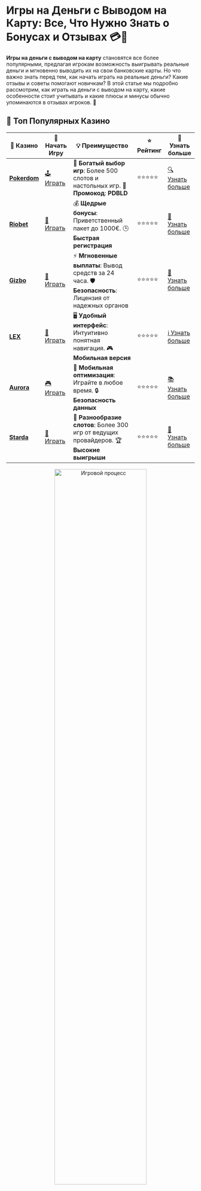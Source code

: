 # Игры на Деньги с Выводом на Карту: Все, Что Нужно Знать о Бонусах и Отзывах 💳🎰

**Игры на деньги с выводом на карту** становятся все более популярными, предлагая игрокам возможность выигрывать реальные деньги и мгновенно выводить их на свои банковские карты. Но что важно знать перед тем, как начать играть на реальные деньги? Какие отзывы и советы помогают новичкам? В этой статье мы подробно рассмотрим, как играть на деньги с выводом на карту, какие особенности стоит учитывать и какие плюсы и минусы обычно упоминаются в отзывах игроков. 🌟

## 🌟 Топ Популярных Казино

| 🎲 **Казино** | 🔗 **Начать Игру** | 💡 **Преимущество** | ⭐ **Рейтинг** | 🔗 **Узнать больше** |
|--------------|---------------------|---------------------|----------------|----------------------|
| [**Pokerdom**](https://brandplay.link/4k77v2yx) | [🕹️ Играть](https://brandplay.link/4k77v2yx) | 🎉 **Богатый выбор игр**: Более 500 слотов и настольных игр. 🎁 **Промокод**: **PDBLD** | ⭐⭐⭐⭐⭐ | [🔍 Узнать больше](https://brandplay.link/4k77v2yx) |
| [**Riobet**](https://brandplay.link/7xBLTPyj) | [🎰 Играть](https://brandplay.link/7xBLTPyj) | 💰 **Щедрые бонусы**: Приветственный пакет до 1000€. 🕒 **Быстрая регистрация** | ⭐⭐⭐⭐⭐ | [📖 Узнать больше](https://brandplay.link/7xBLTPyj) |
| [**Gizbo**](https://brandplay.link/bprXw4YV) | [🎲 Играть](https://brandplay.link/bprXw4YV) | ⚡ **Мгновенные выплаты**: Вывод средств за 24 часа. 🛡️ **Безопасность**: Лицензия от надежных органов | ⭐⭐⭐⭐⭐ | [📝 Узнать больше](https://brandplay.link/bprXw4YV) |
| [**LEX**](https://brandplay.link/zW4hdDFV) | [🤑 Играть](https://brandplay.link/zW4hdDFV) | 🖥️ **Удобный интерфейс**: Интуитивно понятная навигация. 🎮 **Мобильная версия** | ⭐⭐⭐⭐⭐ | [ℹ️ Узнать больше](https://brandplay.link/zW4hdDFV) |
| [**Aurora**](https://10trafic-stat2.com/click/668546556bcc6313411604bd/6766/13032/subaccount) | [🎮 Играть](https://10trafic-stat2.com/click/668546556bcc6313411604bd/6766/13032/subaccount) | 📱 **Мобильная оптимизация**: Играйте в любое время. 🔒 **Безопасность данных** | ⭐⭐⭐⭐⭐ | [📚 Узнать больше](https://10trafic-stat2.com/click/668546556bcc6313411604bd/6766/13032/subaccount) |
| [**Starda**](https://brandplay.link/fB7xwRFL) | [🎯 Играть](https://brandplay.link/fB7xwRFL) | 🎰 **Разнообразие слотов**: Более 300 игр от ведущих провайдеров. 🏆 **Высокие выигрыши** | ⭐⭐⭐⭐⭐ | [🔎 Узнать больше](https://brandplay.link/fB7xwRFL) |

<div align="center">
    <img src="https://i.pinimg.com/originals/1d/b3/25/1db325483acbe642c6d4e6fdd73a4988.gif" alt="Игровой процесс" width="70%">
</div>

## 💎 Лучшие Бонусы и Акции

| 🎲 **Казино** | 🔗 **Начать Игру** | 💡 **Преимущество** | ⭐ **Рейтинг** | 🔗 **Узнать больше** |
|--------------|---------------------|---------------------|----------------|----------------------|
| [**Kometa**](https://brandplay.link/8ZymQJV8) | [🎰 Играть](https://brandplay.link/8ZymQJV8) | 🎁 **Эксклюзивные бонусы**: Регулярные акции и промо. 🔄 **Программы лояльности** | ⭐⭐⭐⭐☆ | [🔍 Узнать больше](https://brandplay.link/8ZymQJV8) |
| [**R7**](https://brandplay.link/bMd3Yjsw) | [🕹️ Играть](https://brandplay.link/bMd3Yjsw) | 🕒 **Круглосуточная поддержка**: Всегда на связи. 💸 **Высокие лимиты** | ⭐⭐⭐⭐☆ | [📖 Узнать больше](https://brandplay.link/bMd3Yjsw) |
| [**7K**](https://brandplay.link/BvQyFShp) | [🎲 Играть](https://brandplay.link/BvQyFShp) | 🌟 **Эксклюзивные бонусы**: Только для VIP игроков. 🎉 **Сезонные акции** | ⭐⭐⭐⭐☆ | [📝 Узнать больше](https://brandplay.link/BvQyFShp) |
| [**Kent**](https://brandplay.link/Fv2WP3js) | [🤑 Играть](https://brandplay.link/Fv2WP3js) | 📈 **Высокий RTP**: Более 98%. 💼 **Профессиональная поддержка** | ⭐⭐⭐⭐☆ | [ℹ️ Узнать больше](https://brandplay.link/Fv2WP3js) |
| [**1Xslots**](https://brandplay.link/hSB1khtr) | [🎮 Играть](https://brandplay.link/hSB1khtr) | 🎉 **Множество акций**: Еженедельные бонусы и турниры. 🛡️ **Безопасность** | ⭐⭐⭐⭐☆ | [📚 Узнать больше](https://brandplay.link/hSB1khtr) |
| [**Gama**](https://brandplay.link/j6NMKsDz) | [🎯 Играть](https://brandplay.link/j6NMKsDz) | 🔍 **Интуитивный интерфейс**: Легкость использования. 🏅 **Престижные турниры** | ⭐⭐⭐⭐☆ | [🔎 Узнать больше](https://brandplay.link/j6NMKsDz) |

<div align="center">
    <img src="https://i.pinimg.com/originals/1d/b3/25/1db325483acbe642c6d4e6fdd73a4988.gif" alt="Игровой процесс" width="70%">
</div>

## 🚀 Быстрые Выигрыши и Поддержка

| 🎲 **Казино** | 🔗 **Начать Игру** | 💡 **Преимущество** | ⭐ **Рейтинг** | 🔗 **Узнать больше** |
|--------------|---------------------|---------------------|----------------|----------------------|
| [**Onion**](https://brandplay.link/zBGRVpQ9) | [🎰 Играть](https://brandplay.link/zBGRVpQ9) | 🤑 **Низкие ставки**: Идеально для начинающих. 🔄 **Быстрые выводы** | ⭐⭐⭐⭐☆ | [🔍 Узнать больше](https://brandplay.link/zBGRVpQ9) |
| [**Чемпион**](https://temon-gter.cfd/go/lRq?p80412p304504pcc44t17455) | [🕹️ Играть](https://temon-gter.cfd/go/lRq?p80412p304504pcc44t17455) | 🏅 **Лояльная программа**: Награды за активность. 🎁 **Ежемесячные бонусы** | ⭐⭐⭐⭐☆ | [📖 Узнать больше](https://temon-gter.cfd/go/lRq?p80412p304504pcc44t17455) |
| [**Vavada**](https://vavadapartner.pro/?promo=ea5c9275-6854-4505-94fc-95ab18221945-linkb2) | [🎲 Играть](https://vavadapartner.pro/?promo=ea5c9275-6854-4505-94fc-95ab18221945-linkb2) | 🚀 **Быстрая регистрация**: Начните играть мгновенно. 🔐 **Безопасные транзакции** | ⭐⭐⭐⭐☆ | [📝 Узнать больше](https://vavadapartner.pro/?promo=ea5c9275-6854-4505-94fc-95ab18221945-linkb2) |
| [**Friends**](https://gofriends.kim/linkb2) | [🤑 Играть](https://gofriends.kim/linkb2) | 🤝 **Социальные игры**: Играйте с друзьями. 🌐 **Мультиплатформенность** | ⭐⭐⭐⭐☆ | [ℹ️ Узнать больше](https://gofriends.kim/linkb2) |
| [**1WIN**](https://brandplay.link/smXVpBbG) | [🎮 Играть](https://brandplay.link/smXVpBbG) | 🏆 **Спортивные ставки**: Широкий выбор видов спорта. 💵 **Высокие коэффициенты** | ⭐⭐⭐⭐☆ | [📚 Узнать больше](https://brandplay.link/smXVpBbG) |
| [**Drip**](https://drp-ircp01.com/c07e6a3db) | [🎯 Играть](https://drp-ircp01.com/c07e6a3db) | 🌐 **Инновационные игры**: Новейшие игровые технологии. 🛡️ **Высокая безопасность** | ⭐⭐⭐⭐☆ | [🔎 Узнать больше](https://drp-ircp01.com/c07e6a3db) |
| [**JoyCasino**](https://rpc30.call2me.pro/?/ru/registration?apkpop=0&partner=p24970p3291217pc98f) | [🎰 Играть](https://rpc30.call2me.pro/?/ru/registration?apkpop=0&partner=p24970p3291217pc98f) | 🎁 **Приятные бонусы**: Ежедневные акции и подарки. 🕹️ **Разнообразие игр** | ⭐⭐⭐⭐☆ | [🔍 Узнать больше](https://rpc30.call2me.pro/?/ru/registration?apkpop=0&partner=p24970p3291217pc98f) |

<div align="center">
    <img src="https://i.pinimg.com/originals/1d/b3/25/1db325483acbe642c6d4e6fdd73a4988.gif" alt="Игровой процесс" width="70%">
</div>
---

✨ **Выбирайте лучшее казино для себя и наслаждайтесь игрой! Удачи!** ✨

## Что такое Игры на Деньги с Выводом на Карту? 🏦

**Игры на деньги с выводом на карту** — это азартные игры, доступные в онлайн-казино, где вы можете не только выигрывать деньги, но и выводить их на свою банковскую карту. В зависимости от казино, вы можете использовать дебетовые и кредитные карты различных систем (Visa, MasterCard, МИР и другие) для внесения депозита и вывода выигрыша. 💳

Таким образом, игроки могут быть уверены, что их выигрыши поступят на карту, что делает процесс более удобным и быстрым. В большинстве случаев, казино предлагают различные способы вывода денег на карты, включая мгновенные переводы или переводы в течение нескольких рабочих дней.

## Преимущества Игры на Деньги с Выводом на Карту 💸

### 1. **Быстрые и Удобные Переводы** 🚀

Вывод денег на карту — это один из самых быстрых и удобных способов получить выигрыш. Современные онлайн-казино предлагают переводы средств, которые могут быть выполнены буквально в несколько минут (для карт, поддерживающих мгновенные переводы).

### 2. **Безопасность и Надежность** 🔒

Многие игроки выбирают карты для вывода средств, потому что этот метод считается безопасным. Карты защищены современными технологиями безопасности, такими как двухфакторная аутентификация и защита данных, что делает переводы безопасными и надежными.

### 3. **Широкий Выбор Казино** 🎰

Существуют сотни онлайн-казино, которые предлагают возможность выводить выигрыши на карты. Это дает игрокам гибкость в выборе платформы с наилучшими условиями и бонусами, чтобы играть на деньги и наслаждаться игровым процессом.

### 4. **Поддержка Разных Систем** 💳

Игроки могут выбрать удобную для себя карту — Visa, MasterCard или карты национальных систем (например, МИР в России). Казино обычно поддерживают все основные типы карт, что делает процесс вывода средств еще более универсальным и удобным.

## Какие Игры Предлагают Вывод на Карту? 🎮

### 1. **Игровые Слоты** 🎰

Игровые автоматы являются самой популярной категорией игр, в которых можно выиграть деньги с выводом на карту. Слоты предлагают огромное разнообразие тем, механик и бонусных функций, что делает их привлекательными для многих игроков.

### 2. **Рулетка** 🎡

Рулетка — классическая игра в казино, доступная для игры на деньги с выводом на карту. Европейская, французская и американская рулетка — все эти вариации могут быть найдены в онлайн-казино с возможностью мгновенного вывода на карту.

### 3. **Покер** 🃏

Покер — еще одна популярная игра, в которой можно выиграть деньги с выводом на карту. Это игра, которая требует умения и стратегии, и она доступна на большинстве крупных платформ для азартных игр.

### 4. **Блэкджек** 🏆

Блэкджек — это карточная игра, в которой также можно выиграть деньги с выводом на карту. В отличие от многих других игр, здесь можно применить различные стратегии, чтобы увеличить шансы на выигрыш.

### 5. **Баккара** 🎴

Еще одна популярная карточная игра, в которой также можно получить выигрыши с выводом на карту. Баккара проста в освоении и подходит как для новичков, так и для опытных игроков.

## Важные Советы по Выведению Денег на Карту 📊

### 1. **Проверьте Условия Казино на Вывод** 📋

Прежде чем начать играть на деньги и выводить их на карту, важно ознакомиться с условиями вывода средств в казино. Некоторые платформы могут взимать комиссии за вывод, а также иметь минимальные или максимальные лимиты на вывод.

### 2. **Используйте Проверенные Казино** 🏅

Перед тем как выбрать казино для игры на деньги с выводом на карту, важно проверить его репутацию. Обратите внимание на отзывы игроков, лицензии и рейтинги. Выбирайте платформы с хорошей репутацией и надежной системой безопасности.

### 3. **Проверьте Время Вывода** ⏳

Не все казино выводят деньги мгновенно. Время вывода на карту может варьироваться от нескольких минут до нескольких рабочих дней, в зависимости от казино и типа карты. Прочитайте отзывы других игроков, чтобы узнать, как быстро выводятся деньги на карту.

### 4. **Убедитесь в Поддержке Вашей Карты** 💳

Перед тем как начать играть, убедитесь, что выбранное казино поддерживает вашу карту для вывода средств. Обычно онлайн-казино поддерживают карты Visa, MasterCard и другие популярные платежные системы, но важно уточнить это заранее.

## Отзывы Игроков о Выводе на Карту 📝

Многие игроки оставляют свои отзывы о казино, которые предлагают вывод на карты. Вот основные моменты, которые упоминаются в отзывах:

### Положительные Отзывы:
- **Быстрый и безопасный вывод**: Игроки часто упоминают, что деньги поступают на карту быстро и без проблем, что является огромным плюсом.
- **Удобство**: Вывод на карту — это привычный и удобный способ получить выигрыш для многих игроков.
- **Отсутствие скрытых комиссий**: В отзывах можно часто встретить положительные комментарии о прозрачности условий вывода, когда казино не берет скрытых комиссий за вывод средств.

### Негативные Отзывы:
- **Долгое ожидание вывода**: Некоторые игроки жалуются на долгий процесс вывода, особенно если казино не поддерживает мгновенные переводы.
- **Комиссии**: Иногда игроки отмечают, что вывод средств на карту может сопровождаться дополнительными комиссиями, что снижает итоговую сумму выигрыша.
- **Ограничения на минимальный вывод**: В некоторых казино есть ограничения на минимальную сумму для вывода на карту, что не всегда удобно для игроков.

## Заключение

Игры на деньги с выводом на карту — это удобный и безопасный способ выигрывать реальные деньги и быстро получать их на свою карту. Важно выбирать надежные казино с прозрачными условиями вывода и проверенными отзывами игроков. Будьте внимательны к условиям вывода, минимальным и максимальным лимитам, а также комиссиям, чтобы ваш опыт игры был максимально комфортным и выгодным. Удачи в игре и больших выигрышей! 🍀💳🎉
